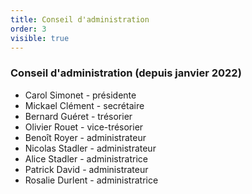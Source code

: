 ```yaml
---
title: Conseil d'administration
order: 3
visible: true
---
```

### Conseil d'administration (depuis janvier 2022)

* Carol Simonet - présidente
* Mickael Clément - secrétaire
* Bernard Guéret - trésorier
* Olivier Rouet - vice-trésorier
* Benoît Royer - administrateur
* Nicolas Stadler - administrateur
* Alice Stadler - administratrice
* Patrick David - administrateur
* Rosalie Durlent - administratrice